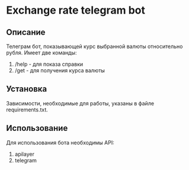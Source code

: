 # Exchange rate telegram bot

## Описание 

Телеграм бот, показывающей курс выбранной валюты относительно рубля. Имеет две команды:
1. /help - для показа справки
2. /get - для получения курса валюты

## Установка

Зависимости, необходимые для работы, указаны в файле requirements.txt.

## Использование

Для использования бота необходимы API:
1. apilayer
2. telegram